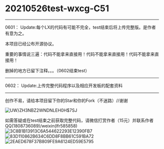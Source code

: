 # 20210526test-wxcg-C51

---------------------------------------------------------------------------------------------------------------------
0601： Update:每个LX的代码有可能不完全，test结束后将上传完整版。是作者有意为之。

本项目已经公布开源协议。

重要的事情说三遍：代码不能拿来直接用！代码不能拿来直接用！代码不能拿来直接用！

删掉的地方已留下注释。。。（0602结束test）

----------------------------------------------------------------------------------------------------------------------
0602： Update:上传完整代码程序以及相应开发板的配套资料

----------------------------------------------------------------------------------------------------------------------

创作不易，请给本项目留下你的Star和你的Fork（不迷路）//谢谢

![UW}ZH3NBZ2WNDNLEH0H$7SJ](https://user-images.githubusercontent.com/83332148/120326281-252a6200-c31b-11eb-9cd3-1df3a3d5777b.png)

如需答疑或在test结束之前获取完整代码，请微信打赏作者（15元）并联系作者QQ(1808736089)/weixin(lfr585858)
![3C8B1B13913C6A544622293E12390FB7](https://user-images.githubusercontent.com/83332148/120326113-f2806980-c31a-11eb-9941-d45e77139223.jpg)
![83D110862B634C6DD8F8BB61C591BA72](https://user-images.githubusercontent.com/83332148/120326140-fa400e00-c31a-11eb-988b-e7cf20ba5dae.jpg)
![2EAED678F37B809FE9A6124ED59E5795](https://user-images.githubusercontent.com/83332148/120326150-fdd39500-c31a-11eb-944e-7b07b676f960.jpg)



